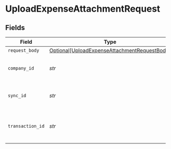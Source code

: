 # UploadExpenseAttachmentRequest


## Fields

| Field                                                                                                         | Type                                                                                                          | Required                                                                                                      | Description                                                                                                   | Example                                                                                                       |
| ------------------------------------------------------------------------------------------------------------- | ------------------------------------------------------------------------------------------------------------- | ------------------------------------------------------------------------------------------------------------- | ------------------------------------------------------------------------------------------------------------- | ------------------------------------------------------------------------------------------------------------- |
| `request_body`                                                                                                | [Optional[UploadExpenseAttachmentRequestBody]](../../models/operations/uploadexpenseattachmentrequestbody.md) | :heavy_minus_sign:                                                                                            | N/A                                                                                                           |                                                                                                               |
| `company_id`                                                                                                  | *str*                                                                                                         | :heavy_check_mark:                                                                                            | N/A                                                                                                           | 8a210b68-6988-11ed-a1eb-0242ac120002                                                                          |
| `sync_id`                                                                                                     | *str*                                                                                                         | :heavy_check_mark:                                                                                            | Unique identifier for a sync.                                                                                 | 6fb40d5e-b13e-11ed-afa1-0242ac120002                                                                          |
| `transaction_id`                                                                                              | *str*                                                                                                         | :heavy_check_mark:                                                                                            | The unique identifier for your SMB's transaction.                                                             | 336694d8-2dca-4cb5-a28d-3ccb83e55eee                                                                          |